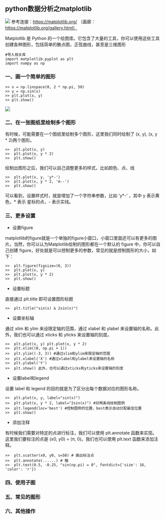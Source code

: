 ## python数据分析之matplotlib ##
![](https://i.imgur.com/PFe6cHr.png)
    参考连接：https://matplotlib.org/ （画廊：https://matplotlib.org/gallery.html）
            

Matplotlib 是 Python 的一个绘图库。它包含了大量的工具，你可以使用这些工具创建各种图形，包括简单的散点图，正弦曲线，甚至是三维图形
    
    #导入相关库
    import matplotlib.pyplot as plt
    import numpy as np

### 一、画一个简单的图形 ###
	>> x = np.linspace(0, 2 * np.pi, 50)
	>> y = np.sin(x)
	>> plt.plot(x, y)
	>> plt.show()
	
![](https://i.imgur.com/AkBLK2X.png)

### 二、在一张图纸里绘制多个图形 ###
有时候，可能需要在一个图纸里绘制多个图形，这里我们同时绘制了 (x, y), (x, y * 2)两个图形。
	
    >>	plt.plot(x, y)
	>>	plt.plot(x, y * 2)
	>>	plt.show()

绘制出图形之后，我们可以自己调整更多的样式，比如颜色、点、线

	>>	plt.plot(x, y, 'y*-')
	>>	plt.plot(x, y * 2, 'm--')
	>>	plt.show()
	
可以看到，设置样式时，就是增加了一个字符串参数，比如 'y*-' ，其中 y 表示黄色，* 表示 星标的点，- 表示实线。






### 三、更多设置 ###
- 设置figure
 
matplotlib的figure就是一个单独的figure小窗口，小窗口里面还可以有更多的图片。当然，你可以认为Matplotlib绘制的图形都在一个默认的 figure 中，你可以自己创建 figure，好处就是可以控制更多的参数，常见的就是控制图形的大小，如下：
    
    
    >>  plt.figure(figsize=(6, 3))
	>>  plt.plot(x, y)
	>>  plt.plot(x, y * 2)
	>>  plt.show()
	
	     
   
- 设置标题

直接通过 plt.title 即可设置图形标题
    
    >>  plt.title("sin(x) & 2sin(x)")

- 设置坐标轴

通过 xlim 和 ylim 来设限定轴的范围，通过 xlabel 和 ylabel 来设置轴的名称。此外，我们也可以通过 xticks 和 yticks 来设置轴的刻度。	

    >>  plt.plot(x, y) plt.plot(x, y * 2) 
	>>  plt.xlim((0, np.pi + 1)) 
	>>  plt.ylim((-3, 3)) #通过xlim和ylim来限定轴的范围 
	>>  plt.xlabel('X') #通过xlabel和ylabel来设置轴的名称 
	>>  plt.ylabel('Y') 
	>>  plt.show() 此外，也可以通过xticks和yticks来设置轴的刻度
    

- 设置label和legend

设置 label 和 legend 的目的就是为了区分出每个数据对应的图形名称。
    
    >>  plt.plot(x, y, label="sin(x)")
	>>  plt.plot(x, y * 2, label="2sin(x)") #对两条线绘制图例
	>>  plt.legend(loc='best') #控制图例的位置，best表示自动分配最佳位置
	>>  plt.show()
    
- 添加注释
    
有时候我们需要对特定的点进行标注，我们可以使用 plt.annotate 函数来实现。这里我们要标注的点是 (x0, y0) = (π, 0)。我们也可以使用 plt.text 函数来添加注释。     
   
    >>  plt.scatter(x0, y0, s=50) # 画出标注点 
	>>  plt.annotate(......) # 略 
	>>  plt.text(0.5, -0.25, "sin(np.pi) = 0", fontdict={'size': 16, 'color': 'r'})


### 四、使用子图 ###


### 五、常见的图形 ###



### 六、其他操作 ###
